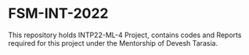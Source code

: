 # FSM-INT-2022
This repository holds INTP22-ML-4 Project, contains codes and Reports required for this project under the Mentorship of Devesh Tarasia. 
